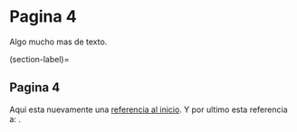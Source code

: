 # Pagina 4

Algo mucho mas de texto.

(section-label)=
## Pagina 4

Aqui esta nuevamente una [referencia al inicio](intro.md). Y por ultimo esta referencia a: [](section-label).